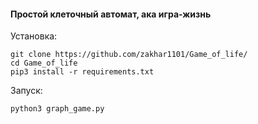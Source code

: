 #### Простой клеточный автомат, ака игра-жизнь

Установка:
```
git clone https://github.com/zakhar1101/Game_of_life/
cd Game_of_life
pip3 install -r requirements.txt
```

Запуск:
```python
python3 graph_game.py

```

[//]: ![image](https://github.com/zakhar1101/Games/assets/123277983/76870fb2-f6ff-4fd1-a5c2-a9c67876259f)

